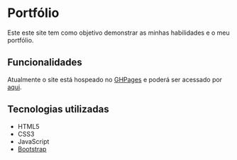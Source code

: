 # Portfólio

Este este site tem como objetivo demonstrar as minhas habilidades e o meu portfólio.

## Funcionalidades

Atualmente o site está hospeado no [GHPages](https://pages.github.com/) e poderá ser acessado por [aqui](#).

## Tecnologias utilizadas

- HTML5
- CSS3
- JavaScript
- [Bootstrap](https://getbootstrap.com/)